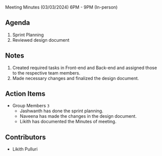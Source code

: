 Meeting Minutes (03/03/2024) 6PM - 9PM (In-person)


## Agenda
1. Sprint Planning 
2. Reviewed design document

## Notes
1. Created required tasks in Front-end and Back-end and assigned those to the respective team members.
2. Made necessary changes and finalized the design document.

## Action Items
* Group Members `3`
    * Jashwanth has done the sprint planning.
    * Naveena has made the changes in the design document.
    * Likith has documented the Minutes of meeting.

## Contributors 
* Likith Pulluri
